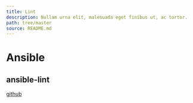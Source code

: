 ```yaml
---
title: Lint
description: Nullam urna elit, malesuada eget finibus ut, ac tortor.
path: tree/master
source: README.md
---
```


# Ansible

## ansible-lint

[github](https://github.com/ansible/ansible-lint)
